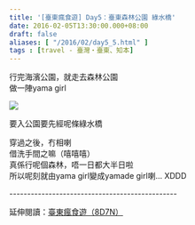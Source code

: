 ```yaml
---
title: '[臺東瘋食遊] Day5：臺東森林公園 綠水橋'
date: 2016-02-05T13:30:00.000+08:00
draft: false
aliases: [ "/2016/02/day5_5.html" ]
tags : [travel - 臺灣・臺東、知本]
---
```


行完海濱公園，就走去森林公園  
做一陣yama girl  

[![](https://c2.staticflickr.com/6/5818/30644623141_40f5179581_z.jpg)](https://c2.staticflickr.com/6/5818/30644623141_40f5179581_z.jpg)

要入公園要先經呢條綠水橋  
  
穿過之後，冇相喇  
借洗手間之嘛（嘻嘻嘻）  
真係行呢個森林，唔一日都大半日啦  
所以呢刻就由yama girl變成yamade girl喇... XDDD  
  
\-----------------------------------------------  
  
延伸閱讀：[臺東瘋食遊（8D7N）](http://www.hidie.net/2016/03/8d7n.html)